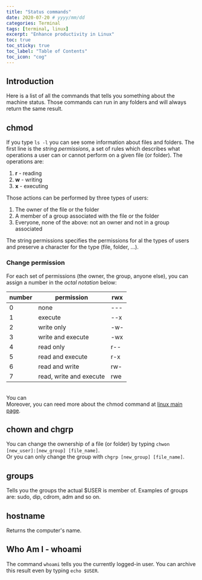 ```yaml
---
title: "Status commands"
date: 2020-07-20 # yyyy/mm/dd
categories: Terminal
tags: [terminal, linux]
excerpt: "Enhance productivity in Linux"
toc: true
toc_sticky: true
toc_label: "Table of Contents"
toc_icon: "cog"
---
```


## Introduction
Here is a list of all the commands that tells you something about the machine status. Those commands can run in any folders and will always return the same result.

## chmod
If you type `ls -l` you can see some information about files and folders. The first line is the *string permissions*, a set of rules which describes what operations a user can or cannot perform on a given file (or folder). The operations are:
1. **r** - reading
2. **w** - writing
3. **x** - executing

Those actions can be performed by three types of users:
1. The owner of the file or the folder
2. A member of a group associated with the file or the folder
3. Everyone, none of the above: not an owner and not in a group associated

The string permissions specifies the permissions for al the types of users and preserve a character for the type (file, folder, ...).

### Change permission
For each set of permissions (the owner, the group, anyone else), you can assign a number in the *octal notation* below:

| number | permission              | rwx |
|--------|-------------------------|-----|
| 0      | none                    | --- |
| 1      | execute                 | --x |
| 2      | write only              | -w- |
| 3      | write and execute       | -wx |
| 4      | read only               | r-- |
| 5      | read and execute        | r-x |
| 6      | read and write          | rw- |
| 7      | read, write and execute | rwe |

<br>You can 
<br>Moreover, you can reed more about the chmod command at [linux main page](https://man7.org/linux/man-pages/man1/chmod.1.html).

## chown and chgrp
You can change the ownership of a file (or folder) by typing `chwon [new_user]:[new_group] [file_name]`.<br>
Or you can only change the group with `chgrp [new_group] [file_name]`.

## groups
Tells you the groups the actual $USER is member of. Examples of groups are: sudo, dip, cdrom, adm and so on.

## hostname
Returns the computer's name.

## Who Am I - whoami
The command `whoami` tells you the currently logged-in user. You can archive this result even by typing `echo $USER`.